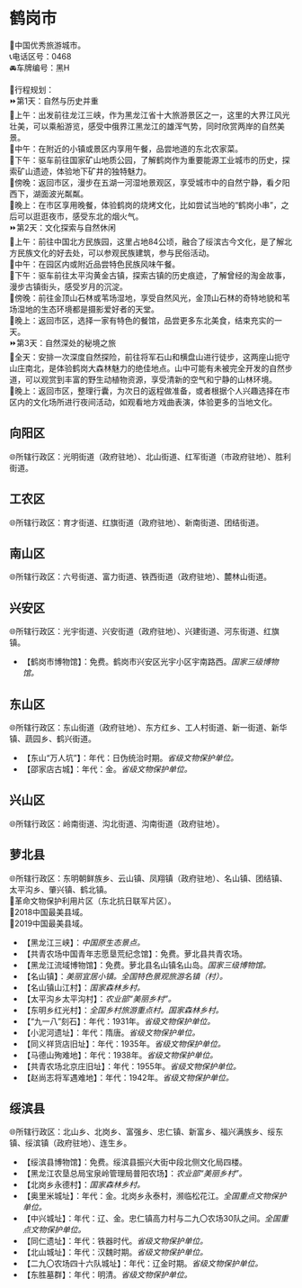 # 鹤岗市  
🏅中国优秀旅游城市。  
📞电话区号：0468  
🚘车牌编号：黑H    
  
🧭行程规划：  
⏩第1天：自然与历史并重  
🔸上午：出发前往龙江三峡，作为黑龙江省十大旅游景区之一，这里的大界江风光壮美，可以乘船游览，感受中俄界江黑龙江的雄浑气势，同时欣赏两岸的自然美景。  
🔸中午：在附近的小镇或景区内享用午餐，品尝地道的东北农家菜。  
🔸下午：驱车前往国家矿山地质公园，了解鹤岗作为重要能源工业城市的历史，探索矿山遗迹，体验地下矿井的独特魅力。  
🔸傍晚：返回市区，漫步在五湖一河湿地景观区，享受城市中的自然宁静，看夕阳西下，湖面波光粼粼。  
🔸晚上：在市区享用晚餐，体验鹤岗的烧烤文化，比如尝试当地的“鹤岗小串”，之后可以逛逛夜市，感受东北的烟火气。  
⏩第2天：文化探索与自然休闲  
🔸上午：前往中国北方民族园，这里占地84公顷，融合了绥滨古今文化，是了解北方民族文化的好去处，可以参观民族建筑，参与民俗活动。  
🔸中午：在园区内或附近品尝特色民族风味午餐。  
🔸下午：驱车前往太平沟黄金古镇，探索古镇的历史痕迹，了解曾经的淘金故事，漫步古镇街头，感受岁月的沉淀。  
🔸傍晚：前往金顶山石林或苇场湿地，享受自然风光，金顶山石林的奇特地貌和苇场湿地的生态环境都是摄影爱好者的天堂。  
🔸晚上：返回市区，选择一家有特色的餐馆，品尝更多东北美食，结束充实的一天。  
⏩第3天：自然深处的秘境之旅  
🔸全天：安排一次深度自然探险，前往将军石山和横盘山进行徒步，这两座山扼守山庄南北，是体验鹤岗大森林魅力的绝佳地点。山中可能有未被完全开发的自然步道，可以观赏到丰富的野生动植物资源，享受清新的空气和宁静的山林环境。  
🔸晚上：返回市区，整理行囊，为次日的返程做准备，或者根据个人兴趣选择在市区内的文化场所进行夜间活动，如观看地方戏曲表演，体验更多的当地文化。  

## 向阳区  
🌐所辖行政区：光明街道（政府驻地）、北山街道、红军街道（市政府驻地）、胜利街道。  

## 工农区  
🌐所辖行政区：育才街道、红旗街道（政府驻地）、新南街道、团结街道。  

## 南山区  
🌐所辖行政区：六号街道、富力街道、铁西街道（政府驻地）、麓林山街道。  

## 兴安区  
🌐所辖行政区：光宇街道、兴安街道（政府驻地）、兴建街道、河东街道、红旗镇。  
  
* 【鹤岗市博物馆】：免费。鹤岗市兴安区光宇小区宇南路西。*国家三级博物馆。*  

## 东山区  
🌐所辖行政区：东山街道（政府驻地）、东方红乡、工人村街道、新一街道、新华镇、蔬园乡、鹤兴街道。    
  
* 【东山“万人坑”】：年代：日伪统治时期。*省级文物保护单位。*    
* 【邵家店古城】：年代：金。*省级文物保护单位。*   

## 兴山区  
🌐所辖行政区：岭南街道、沟北街道、沟南街道（政府驻地）。  

## 萝北县  
🌐所辖行政区：东明朝鲜族乡、云山镇、凤翔镇（政府驻地）、名山镇、团结镇、太平沟乡、肇兴镇、鹤北镇。  
🚩革命文物保护利用片区（东北抗日联军片区）。  
🏅2018中国最美县域。  
🏅2019中国最美县域。  
  
* 【黑龙江三峡】：*中国原生态景点。*  
* 【共青农场中国青年志愿垦荒纪念馆】：免费。萝北县共青农场。  
* 【黑龙江流域博物馆】：免费。萝北县名山镇名山岛。*国家三级博物馆。*  
* 【名山镇】：*美丽宜居小镇。全国特色景观旅游名镇（村）。*  
* 【名山镇山江村】：*国家森林乡村。*  
* 【太平沟乡太平沟村】：*农业部“美丽乡村”。*  
* 【东明乡红光村】：*全国乡村旅游重点村。国家森林乡村。*    
* 【“九一八”刻石】：年代：1931年。*省级文物保护单位。*    
* 【小泥河遗址】：年代：隋唐。*省级文物保护单位。*    
* 【同义祥货店旧址】：年代：1935年。*省级文物保护单位。*    
* 【马德山殉难地】：年代：1938年。*省级文物保护单位。*    
* 【共青农场北京庄旧址】：年代：1955年。*省级文物保护单位。*    
* 【赵尚志将军遇难地】：年代：1942年。*省级文物保护单位。*  

## 绥滨县  
🌐所辖行政区：北山乡、北岗乡、富强乡、忠仁镇、新富乡、福兴满族乡、绥东镇、绥滨镇（政府驻地）、连生乡。  
  
* 【绥滨县博物馆】：免费。绥滨县振兴大街中段北侧文化局四楼。  
* 【黑龙江农垦总局宝泉岭管理局普阳农场】：*农业部“美丽乡村”。*  
* 【北岗乡永德村】：*国家森林乡村。*  
* 【奥里米城址】：年代：金。北岗乡永泰村，濒临松花江。*全国重点文物保护单位。*  
* 【中兴城址】：年代：辽、金。忠仁镇高力村与二九〇农场30队之间。*全国重点文物保护单位。*    
* 【同仁遗址】：年代：铁器时代。*省级文物保护单位。*    
* 【北山城址】：年代：汉魏时期。*省级文物保护单位。*    
* 【二九〇农场四十六队城址】：年代：辽金时期。*省级文物保护单位。*      
* 【东胜墓群】：年代：明清。*省级文物保护单位。*  
